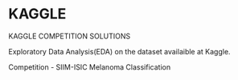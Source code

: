 # KAGGLE
KAGGLE COMPETITION SOLUTIONS

Exploratory Data Analysis(EDA) on the dataset availaible at Kaggle.

Competition - SIIM-ISIC Melanoma Classification
